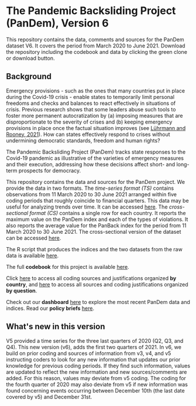 # The Pandemic Backsliding Project (PanDem), Version 6

This repository contains the data, comments and sources for the PanDem dataset V6. It covers the period from March 2020 to June 2021. Download the repository including the codebook and data by clicking the green clone or download button.



## Background

Emergency provisions - such as the ones that many countries put in place during the Covid-19 crisis - enable states to temporarily limit personal freedoms and checks and balances to react effectively in situations of crisis. Previous research shows that some leaders abuse such tools to foster more permanent autocratization by (a) imposing measures that are disproportionate to the severity of crises and (b) keeping emergency provisions in place once the factual situation improves (see [Lührmann and Rooney, 2021](https://www.ingentaconnect.com/content/cuny/cp/2021/00000053/00000004/art00004?crawler=true&mimetype=application/pdf&casa_token=hHJgn19x0AcAAAAA:46glZZb2tFT3ihlGJHVOJTmW0pAIiw_c0qdW4I5msIAZSTHKQCuvCh0LvDN6TugeQdd9OSR5ViEXp9FjFd8)). How can states effectively respond to crises without undermining democratic standards, freedom and human rights? 

The Pandemic Backsliding Project (PanDem) tracks state responses to the Covid-19 pandemic as illustrative of the varieties of emergency measures and their execution, addressing how these decisions affect short- and long-term prospects for democracy.

This repository contains the data and sources for the PanDem project. We provide the data in two formats. The *time-series format (TS)* contains observations from 11 March 2020 to 30 June 2021 arranged within five coding periods that roughly coincide to financial quarters. This data may be useful for analyzing trends over time. It can be accessed [here](https://github.com/vdeminstitute/pandem/raw/master/datasets/pandem_TS_v6.xlsx). The *cross-sectional format (CS)* contains a single row for each country. It reports the maximum value on the PanDem index and each of the types of violations. It also reports the average value for the PanBack index for the period from 11 March 2020 to 30 June 2021. The cross-sectional version of the dataset can be accessed [here](https://github.com/vdeminstitute/pandem/raw/master/datasets/pandem_CS_v6.xlsx).

The R script that produces the indices and the two datasets from the raw data is available [here](https://github.com/vdeminstitute/pandem/tree/master/replication/create_indices.R).

The full **codebook** for this project is available [here](https://www.v-dem.net/static/website/img/refs/codebookv111.pdf).  

Click [here](https://github.com/vdeminstitute/pandem/tree/master/by_country) to access all coding sources and justifications organized **by country**, and [here](https://github.com/vdeminstitute/pandem/tree/master/by_question) to access all sources and coding justifications organized **by question**. 

Check out our **dashboard** [here](https://www.v-dem.net/pandem.html) to explore the most recent PanDem data and indices. Read our **policy briefs** [here](https://www.v-dem.net/pb.html).

## What's new in this version

V5 provided a time series for the three last quarters of 2020 (Q2, Q3, and Q4). This new version (v6), adds the first two quarters of 2021. In v6, we build on prior coding and sources of information from v3, v4, and v5 instructing coders to look for any new information that updates our prior knowledge for previous coding periods. If they find such information, values  are updated to reflect the new information and new sources/comments are added. For this reason, values may deviate from v5 coding.  The coding for the fourth quarter of 2020 may also deviate from v5 if new information was found concerning events occurring between December 10th (the last date covered by v5) and December 31st. 
